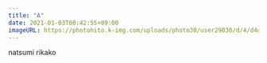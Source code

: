 ```yaml
---
title: "A"
date: 2021-01-03T00:42:55+09:00
imageURL: https://photohito.k-img.com/uploads/photo30/user29030/d/4/d4d1a12d2eab908506d0242e355b4cc8/d4d1a12d2eab908506d0242e355b4cc8_m.jpg
---
```

natsumi rikako

<!-- https://dotstud.io/docs/ -->